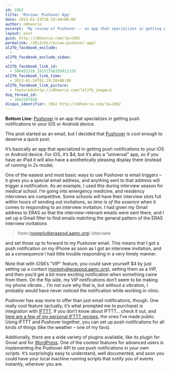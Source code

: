 ```yaml
---
id: 1962
title: 'Review: Pushover App'
date: 2013-01-23T18:19:44+00:00
author: n8henrie
excerpt: 'My review of Pushover -- an app that specializes in getting push notifications to your iOS or Android device.'
layout: post
guid: http://n8henrie.com/?p=1962
permalink: /2013/01/review-pushover-app/
al2fb_facebook_exclude:
  - 
al2fb_facebook_exclude_video:
  - 
al2fb_facebook_link_id:
  - 506452318_10151356359912319
al2fb_facebook_link_time:
  - 2013-01-24T01:19:20+00:00
al2fb_facebook_link_picture:
  - featured=http://n8henrie.com/?al2fb_image=1
dsq_thread_id:
  - 1043387858
disqus_identifier: 1962 http://n8henrie.com/?p=1962
---
```

**Bottom Line:** <a target="_blank" href="https://pushover.net/">Pushover</a> is an app that specializes in getting push notifications to your iOS or Android device.
  
<!--more-->

This post started as an email, but I decided that <a target="_blank" href="https://pushover.net/">Pushover</a> is cool enough to deserve a quick post. 

It&#8217;s basically an app that specialized in getting push notifications to your iOS or Android device. For iOS, it&#8217;s $4, but it&#8217;s also a &#8220;universal&#8221; app, so if you have an iPad it will also have a aesthetically pleasing display there (instead of running in 2x mode).

One of the easiest and most basic ways to use Pushover is email triggers &#8211; it gives you a special email address, and anything sent to that address will trigger a notification. As an example, I used this during interview season for medical school. I&#8217;m going into emergency medicine, and residency interviews are competitive. Some schools will have their interview slots full within hours of sending out invitations, so _time is of the essence_ when it comes to responding to an interview invitation. I had given my Gmail address to ERAS so that the interview-relevant emails were sent there, and I set up a Gmail filter to find emails matching the general pattern of the ERAS interview invitations

> from:(noreply@eraspod.aamc.org) interview

and set those up to forward to my Pushover email. This means that I got a push notification on my iPhone as soon as I got an interview invitation, and as a consequence I had little trouble responding in a very timely manner.

Note that with iOS6&#8217;s &#8220;VIP&#8221; feature, you could save yourself $4 by just setting up a contact (noreply@eraspod.aamc.org), setting them as a VIP, and then you&#8217;d get a bit more exciting notification when something came from them. On the flip side, my VIP notifications don&#8217;t seem to be making my phone vibrate… I&#8217;m not sure why that is, but without a vibration, I probably would have never noticed the notification while working in clinic.

Pushover has way more to offer than just email notifications, though. One really cool feature (actually, it&#8217;s what prompted me to purchase) is integration with <a target="_blank" href="http://ifttt.com">IFTTT</a>. If you don&#8217;t know about IFTTT… check it out, and <a target="_blank" href="https://ifttt.com/people/n8henrie">here are a few of my personal IFTTT recipes</a>, the ones I&#8217;ve made public. Using IFTTT and Pushover together, you can set up push notifications for all kinds of things (like the weather &#8211; one of my favs).

Additionally, there are a wide variety of plugins available, like its plugin for Growl and for <a target="_blank" href="http://wordpress.org/extend/plugins/pushover-notifications/">WordPress</a>. One of the coolest features for advanced users is implementing the Pushover API to use push notifications _in your own scripts._ It&#8217;s surprisingly easy to understand, well documented, and soon you could have your local machine running scripts that notify you of events instantly, wherever you are.